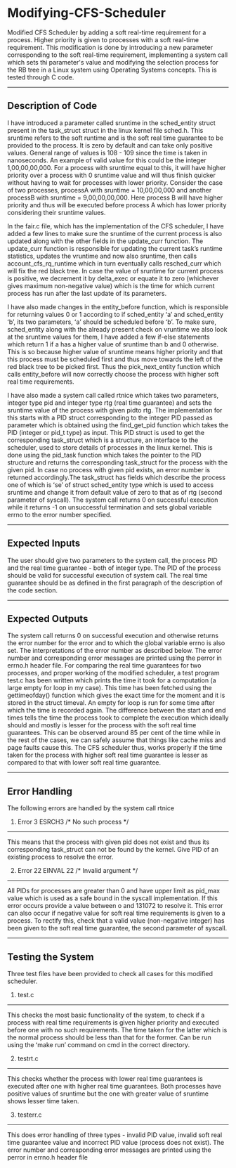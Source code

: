 # Modifying-CFS-Scheduler
Modified CFS Scheduler by adding a soft real-time requirement for a process. Higher priority is given to processes with a soft real-time requirement. This modification is done by introducing a new parameter corresponding to the soft real-time requirement, implementing a system call which sets thi parameter's value and modifying the selection process for the RB tree in a Linux system using Operating Systems concepts. This is tested through C code.

------------------------------------------------------------------------------------------------------------------------------------------------------------------------------
Description of Code
------------------------------------------------------------------------------------------------------------------------------------------------------------------------------
I have introduced a parameter called sruntime in the sched_entity struct present in the
task_struct struct in the linux kernel file sched.h. This sruntime refers to the soft runtime and
is the soft real time guarantee to be provided to the process. It is zero by default and can take
only positive values. General range of values is 108 - 109 since the time is taken in nanoseconds.
An example of valid value for this could be the integer 1,00,00,00,000. For a process with
sruntime equal to this, it will have higher priority over a process with 0 sruntime value and will
thus finish quicker without having to wait for processes with lower priority. Consider the case
of two processes, processA with sruntime = 10,00,00,000 and another processB with sruntime =
9,00,00,00,000. Here process B will have higher priority and thus will be executed before
process A which has lower priority considering their sruntime values.

In the fair.c file, which has the implementation of the CFS scheduler, I have added a few lines
to make sure the sruntime of the current process is also updated along with the other fields in
the update_curr function. The update_curr function is responsible for updating the current
taskʼs runtime statistics, updates the vruntime and now also sruntime, then calls
account_cfs_rq_runtime which in turn eventually calls resched_curr which will fix the red
black tree. In case the value of sruntime for current process is positive, we decrement it by
delta_exec or equate it to zero (whichever gives maximum non-negative value) which is the
time for which current process has run after the last update of its parameters.

I have also made changes in the entity_before function, which is responsible for returning
values 0 or 1 according to if sched_entity ʻaʼ and sched_entity ʻbʼ, its two parameters, ʻaʼ should
be scheduled before ʻbʼ. To make sure, sched_entity along with the already present check on
vruntime we also look at the sruntime values for them, I have added a few if-else statements
which return 1 if a has a higher value of sruntime than b and 0 otherwise. This is so because
higher value of sruntime means higher priority and that this process must be scheduled first
and thus move towards the left of the red black tree to be picked first. Thus the
pick_next_entity function which calls entity_before will now correctly choose the process with
higher soft real time requirements.

I have also made a system call called rtnice which takes two parameters, integer type pid and
integer type rtg (real time guarantee) and sets the sruntime value of the process with given pidto rtg. The implementation for this starts with a PID struct corresponding to the integer PID passed as parameter which is obtained using the find_get_pid function which takes the PID
(integer or pid_t type) as input. This PID struct is used to get the corresponding task_struct
which is a structure, an interface to the scheduler, used to store details of processes in the
linux kernel. This is done using the pid_task function which takes the pointer to the PID
structure and returns the corresponding task_struct for the process with the given pid. In case
no process with
given pid exists, an error number is returned accordingly.The task_struct has fields which
describe the process one of which is ʻseʼ of struct sched_entity type which is used to access
sruntime and change it from default value of zero to that as of rtg (second parameter of
syscall). The system call returns 0 on successful execution while it returns -1 on unsuccessful
termination and sets global variable errno to the error number specified.

------------------------------------------------------------------------------------------------------------------------------------------------------------------------------
Expected Inputs
------------------------------------------------------------------------------------------------------------------------------------------------------------------------------
The user should give two parameters to the system call, the process PID and the real time
guarantee - both of integer type. The PID of the process should be valid for successful
execution of system call. The real time guarantee should be as defined in the first paragraph of
the description of the code section.

------------------------------------------------------------------------------------------------------------------------------------------------------------------------------
Expected Outputs
------------------------------------------------------------------------------------------------------------------------------------------------------------------------------
The system call returns 0 on successful execution and otherwise returns the error
number for the error and to which the global variable errno is also set. The interpretations of
the error number as described below. The error number and corresponding error messages
are printed using the perror in errno.h header file.
For comparing the real time guarantees for two processes, and proper working of the modified
scheduler, a test program test.c has been written which prints the time it took for a
computation (a large empty for loop in my case). This time has been fetched using the
gettimeofday() function which gives the exact time for the moment and it is stored in the struct
timeval. An empty for loop is run for some time after which the time is recorded again. The
difference between the start and end times tells the time the process took to complete the
execution which ideally should and mostly is lesser for the process with the soft real time
guarantees. This can be observed around 85 per cent of the time while in the rest of the cases,
we can safely assume that things like cache miss and page faults cause this. The CFS scheduler
thus, works properly if the time taken for the process with higher soft real time guarantee is
lesser as compared to that with lower soft real time guarantee.

------------------------------------------------------------------------------------------------------------------------------------------------------------------------------
Error Handling
------------------------------------------------------------------------------------------------------------------------------------------------------------------------------
The following errors are handled by the system call rtnice

1. Error 3  ESRCH3 /* No such process */
------------------------------------------------------------------------------------------------------------------------------------------------------------------------------
This means that the process with given pid does not exist and thus its
corresponding task_struct can not be found by the kernel. Give PID of an
existing process to resolve the error.

2. Error 22 EINVAL 22 /* Invalid argument */
------------------------------------------------------------------------------------------------------------------------------------------------------------------------------
All PIDs for processes are greater than 0 and have upper limit as pid_max value
which is used as a safe bound in the syscall implementation. If this error occurs
provide a value between o and 131072 to resolve it. This error can also occur if negative value
for soft real time requirements is given to a process. To rectify this, check that a valid value
(non-negative integer) has been given to the soft real time guarantee, the second parameter of
syscall.

------------------------------------------------------------------------------------------------------------------------------------------------------------------------------
Testing the System
------------------------------------------------------------------------------------------------------------------------------------------------------------------------------
Three test files have been provided to check all cases for this modified scheduler.

1. test.c
------------------------------------------------------------------------------------------------------------------------------------------------------------------------------
This checks the most basic functionality of the system, to check if a process with real
time requirements is given higher priority and executed before one with no such
requirements. The time taken for the latter which is the normal process should be less
than that for the former. Can be run using the ʻmake runʼ command on cmd in the
correct directory.

2. testrt.c
------------------------------------------------------------------------------------------------------------------------------------------------------------------------------
This checks whether the process with lower real time guarantees is executed after one
with higher real time guarantees. Both processes have positive values of sruntime but
the one with greater value of sruntime shows lesser time taken.

3. testerr.c
------------------------------------------------------------------------------------------------------------------------------------------------------------------------------
This does error handling of three types - invalid PID value, invalid soft real time
guarantee value and incorrect PID value (process does not exist). The error number and
corresponding error messages are printed using the perror in errno.h header file
